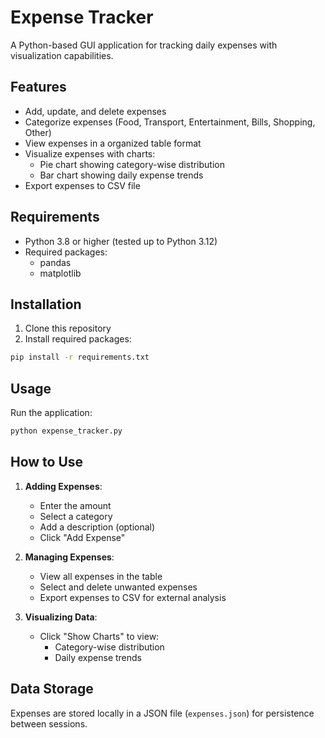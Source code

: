 # Expense Tracker

A Python-based GUI application for tracking daily expenses with visualization capabilities.

## Features

- Add, update, and delete expenses
- Categorize expenses (Food, Transport, Entertainment, Bills, Shopping, Other)
- View expenses in a organized table format
- Visualize expenses with charts:
  - Pie chart showing category-wise distribution
  - Bar chart showing daily expense trends
- Export expenses to CSV file

## Requirements

- Python 3.8 or higher (tested up to Python 3.12)
- Required packages:
  - pandas
  - matplotlib

## Installation

1. Clone this repository
2. Install required packages:
```bash
pip install -r requirements.txt
```

## Usage

Run the application:
```bash
python expense_tracker.py
```

## How to Use

1. **Adding Expenses**:
   - Enter the amount
   - Select a category
   - Add a description (optional)
   - Click "Add Expense"

2. **Managing Expenses**:
   - View all expenses in the table
   - Select and delete unwanted expenses
   - Export expenses to CSV for external analysis

3. **Visualizing Data**:
   - Click "Show Charts" to view:
     - Category-wise distribution
     - Daily expense trends

## Data Storage

Expenses are stored locally in a JSON file (`expenses.json`) for persistence between sessions.
